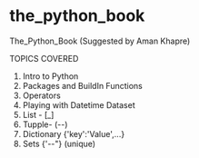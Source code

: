 # the_python_book
The_Python_Book (Suggested by Aman Khapre) 

TOPICS COVERED
1. Intro to Python
2. Packages and BuildIn Functions
3. Operators
4. Playing with Datetime Dataset
5. List - [_]
6. Tupple- (--)
7. Dictionary {'key':'Value',...}
8. Sets {'--"} (unique)
